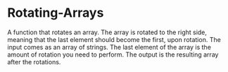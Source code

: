 # Rotating-Arrays
A function that rotates an array. The array is rotated to the right side, meaning that the last element should become the first, upon rotation. The input comes as an array of strings. The last element of the array is the amount of rotation you need to perform. The output is the resulting array after the rotations. 
